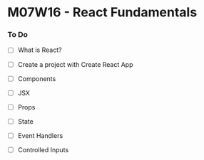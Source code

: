 # M07W16 - React Fundamentals

### To Do
- [ ] What is React?
- [ ] Create a project with Create React App
- [ ] Components
- [ ] JSX
- [ ] Props
- [ ] State
- [ ] Event Handlers
- [ ] Controlled Inputs






















